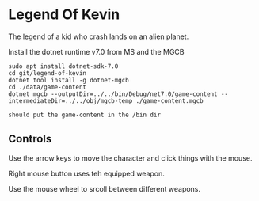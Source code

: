 # Legend Of Kevin
The legend of a kid who crash lands on an alien planet.

Install the dotnet runtime v7.0 from MS and the MGCB

    sudo apt install dotnet-sdk-7.0
    cd git/legend-of-kevin
    dotnet tool install -g dotnet-mgcb
    cd ./data/game-content
    dotnet mgcb --outputDir=../../bin/Debug/net7.0/game-content --intermediateDir=../../obj/mgcb-temp ./game-content.mgcb

    should put the game-content in the /bin dir

## Controls
Use the arrow keys to move the character and click things with the mouse.

Right mouse button uses teh equipped weapon.

Use the mouse wheel to srcoll between different weapons.
